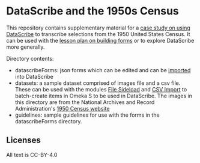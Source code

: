 # DataScribe and the 1950s Census

This repository contains supplementary material for a [case study on using DataScribe](https://datascribe.tech/resources/casestudies/#1950-united-states-census) to transcribe selections from the 1950 United States Census. It can be used with the [lesson plan on building forms](https://datascribe.tech/resources/lessonplans/) or to explore DataScribe more generally.

Directory contents:

- datascribeForms: json forms which can be edited and can be [imported](https://datascribe.tech/resources/tutorials/formexportimport/) into DataScribe
- datasets: a sample dataset comprised of images file and a csv file. These can be used with the modules [File Sideload](https://omeka.org/s/docs/user-manual/modules/filesideload/) and [CSV Import](https://omeka.org/s/docs/user-manual/modules/csvimport/) to batch-create items in Omeka S to be used in DataScribe. The images in this directory are from the National Archives and Record Administration's [1950 Census website](https://1950census.archives.gov)
- guidelines: sample guidelines for use with the forms in the datascribeForms directory.

## Licenses

All text is CC-BY-4.0
